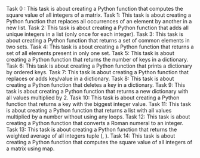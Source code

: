 Task 0 : This task is about creating a Python function that computes the square value of all integers of a matrix.
Task 1: This task is about creating a Python function that replaces all occurrences of an element by another in a new list.
Task 2: This task is about creating a Python function that adds all unique integers in a list (only once for each integer).
Task 3: This task is about creating a Python function that returns a set of common elements in two sets.
Task 4: This task is about creating a Python function that returns a set of all elements present in only one set.
Task 5: This task is about creating a Python function that returns the number of keys in a dictionary.
Task 6: This task is about creating a Python function that prints a dictionary by ordered keys.
Task 7: This task is about creating a Python function that replaces or adds key/value in a dictionary.
Task 8: This task is about creating a Python function that deletes a key in a dictionary.
Task 9: This task is about creating a Python function that returns a new dictionary with all values multiplied by 2.
Task 10: This task is about creating a Python function that returns a key with the biggest integer value.
Task 11: This task is about creating a Python function that returns a list with all values multiplied by a number without using any loops.
Task 12: This task is about creating a Python function that converts a Roman numeral to an integer.
Task 13: This task is about creating a Python function that returns the weighted average of all integers tuple (<score>, <weight>).
Task 14: This task is about creating a Python function that computes the square value of all integers of a matrix using map.
